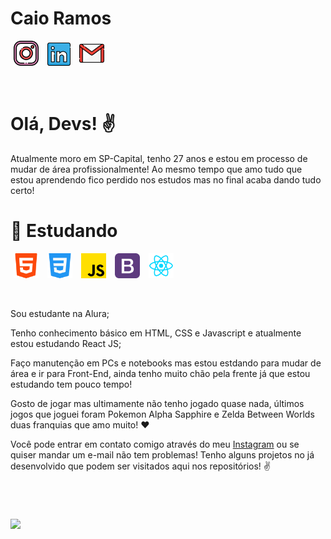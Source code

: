 # Caio Ramos
<div>
  <a href="https://instagram.com/caiuuz" target="_blank"><img src="./img/instagram.png" width="40" height="40" hspace="5"></a>
  <a href="https://www.linkedin.com/in/" target="_blank"><img src="./img/linkedin.png" width="37" height="37" hspace="5"></a>
  <a href = "mailto:caioramosart@gmail.com"><img src="./img/gmail.png" width="40" height="40" hspace="5"></a>
</div>

&nbsp;


# Olá, Devs! ✌️
Atualmente moro em SP-Capital, tenho 27 anos e estou em processo de mudar de área profissionalmente! Ao mesmo tempo que amo tudo que estou aprendendo fico perdido nos estudos mas no final acaba dando tudo certo!

# 📖 Estudando
<div>
  <img src="./img/html5.png" width="40" height="40" hspace="5">
  <img src="./img/css3.png" width="40" height="40" hspace="5">
  <img src="./img/js.png" width="40" height="40" hspace="5">
  <img src="./img/bootstrap.png" width="40" height="40" hspace="5">
  <img src="./img/reactjs.png" width="40" height="40" hspace="5">
</div>


&nbsp;


Sou estudante na Alura;

Tenho conhecimento básico em HTML, CSS e Javascript e atualmente estou estudando React JS;

Faço manutenção em PCs e notebooks mas estou estdando para mudar de área e ir para Front-End, ainda tenho muito chão pela frente já que estou estudando tem pouco tempo!

Gosto de jogar mas ultimamente não tenho jogado quase nada, últimos jogos que joguei foram Pokemon Alpha Sapphire e Zelda Between Worlds duas franquias que amo muito! ❤️

Você pode entrar em contato comigo através do meu <a href="https://instagram.com/caiuuz">Instagram</a> ou se quiser mandar um e-mail não tem problemas! Tenho alguns projetos no já desenvolvido que podem ser visitados aqui nos repositórios! ✌️


&nbsp;


#
<div>
<a href="https://github.com/caiuuz">
<img loading="lazy" height="180em" src="https://github-readme-stats.vercel.app/api/top-langs/?username=caiuuz&layout=compact&langs_count=7&theme=dracula"/>
</div>
